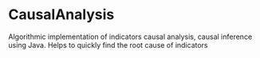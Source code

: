 # CausalAnalysis
Algorithmic implementation of indicators causal analysis, causal inference using Java. Helps to quickly find the root cause of indicators
